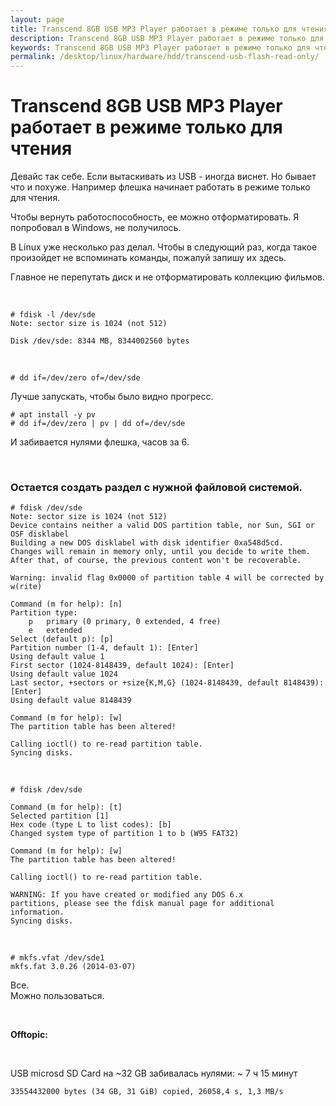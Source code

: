 ```yaml
---
layout: page
title: Transcend 8GB USB MP3 Player работает в режиме только для чтения
description: Transcend 8GB USB MP3 Player работает в режиме только для чтения
keywords: Transcend 8GB USB MP3 Player работает в режиме только для чтения
permalink: /desktop/linux/hardware/hdd/transcend-usb-flash-read-only/
---
```


# Transcend 8GB USB MP3 Player работает в режиме только для чтения

Девайс так себе.
Если вытаскивать из USB - иногда виснет.
Но бывает что и похуже. Например флешка начинает работать в режиме только для чтения.

Чтобы вернуть работоспособность, ее можно отформатировать.
Я попробовал в Windows, не получилось.

В Linux уже несколько раз делал. Чтобы в следующий раз, когда такое произойдет не вспоминать команды, пожалуй запишу их здесь.

Главное не перепутать диск и не отформатировать коллекцию фильмов.

<br/>

```
# fdisk -l /dev/sde
Note: sector size is 1024 (not 512)

Disk /dev/sde: 8344 MB, 8344002560 bytes
```

<br/>

```
# dd if=/dev/zero of=/dev/sde
```

Лучше запускать, чтобы было видно прогресс.

```
# apt install -y pv
# dd if=/dev/zero | pv | dd of=/dev/sde
```

И забивается нулями флешка, часов за 6.

<br/>

### Остается создать раздел с нужной файловой системой.

```
# fdisk /dev/sde
Note: sector size is 1024 (not 512)
Device contains neither a valid DOS partition table, nor Sun, SGI or OSF disklabel
Building a new DOS disklabel with disk identifier 0xa548d5cd.
Changes will remain in memory only, until you decide to write them.
After that, of course, the previous content won't be recoverable.

Warning: invalid flag 0x0000 of partition table 4 will be corrected by w(rite)

Command (m for help): [n]
Partition type:
    p   primary (0 primary, 0 extended, 4 free)
    e   extended
Select (default p): [p]
Partition number (1-4, default 1): [Enter]
Using default value 1
First sector (1024-8148439, default 1024): [Enter]
Using default value 1024
Last sector, +sectors or +size{K,M,G} (1024-8148439, default 8148439): [Enter]
Using default value 8148439

Command (m for help): [w]
The partition table has been altered!

Calling ioctl() to re-read partition table.
Syncing disks.
```

<br/>

```
# fdisk /dev/sde

Command (m for help): [t]
Selected partition [1]
Hex code (type L to list codes): [b]
Changed system type of partition 1 to b (W95 FAT32)

Command (m for help): [w]
The partition table has been altered!

Calling ioctl() to re-read partition table.

WARNING: If you have created or modified any DOS 6.x
partitions, please see the fdisk manual page for additional
information.
Syncing disks.
```

<br/>

```
# mkfs.vfat /dev/sde1
mkfs.fat 3.0.26 (2014-03-07)
```

Все.  
Можно пользоваться.

<br/>

**Offtopic:**

<br/>

USB microsd SD Card на ~32 GB забивалась нулями: ~ 7 ч 15 минут

```
33554432000 bytes (34 GB, 31 GiB) copied, 26058,4 s, 1,3 MB/s
```
